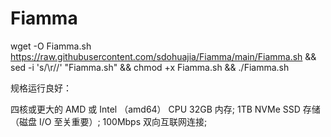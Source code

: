 # Fiamma

wget -O Fiamma.sh https://raw.githubusercontent.com/sdohuajia/Fiamma/main/Fiamma.sh && sed -i 's/\r//' "Fiamma.sh" && chmod +x Fiamma.sh && ./Fiamma.sh


规格运行良好：

四核或更大的 AMD 或 Intel （amd64） CPU
32GB 内存;
1TB NVMe SSD 存储（磁盘 I/O 至关重要）;
100Mbps 双向互联网连接;
